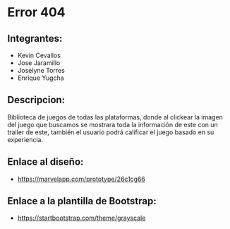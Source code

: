 # Error 404

## Integrantes:
  * Kevin Cevallos
  * Jose Jaramillo
  * Joselyne Torres 
  * Enrique Yugcha
  
## Descripcion:
  Biblioteca de juegos de todas las plataformas, donde al clickear la imagen del juego que buscamos se mostrara toda la información de este con un trailer de este, también el usuario podrá calificar el juego basado en su experiencia.
  
## Enlace al diseño: 
 * https://marvelapp.com/prototype/26c1cg66
 
## Enlace a la plantilla de Bootstrap:
 * https://startbootstrap.com/theme/grayscale
 
